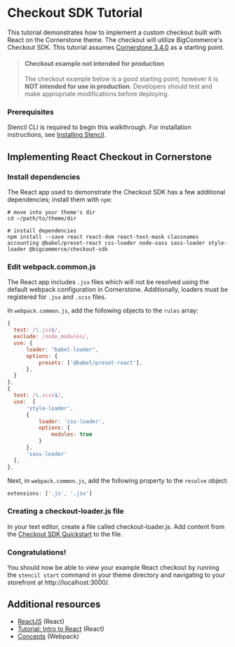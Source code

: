 # Checkout SDK Tutorial



This tutorial demonstrates how to implement a custom checkout built with React on the Cornerstone theme. The checkout will utilize BigCommerce's Checkout SDK. This tutorial assumes [Cornerstone 3.4.0](https://github.com/bigcommerce/cornerstone/releases/tag/3.4.0) as a starting point.

<!-- theme: danger -->
> #### Checkout example not intended for production
> The checkout example below is a good starting point; however it is **NOT intended for use in production**. Developers should test and make appropriate modifications before deploying.

### Prerequisites

Stencil CLI is required to begin this walkthrough. For installation instructions, see [Installing Stencil](https://bigcommerce-dev-center.netlify.app/stencil-docs/stencil-cli/installing-stencil).

## Implementing React Checkout in Cornerstone

### Install dependencies

The React app used to demonstrate the Checkout SDK has a few additional dependencies; install them with `npm`:

```shell title="Install dependencies" lineNumbers
# move into your theme's dir
cd ~/path/to/theme/dir

# install dependencies
npm install --save react react-dom react-text-mask classnames accounting @babel/preset-react css-loader node-sass sass-loader style-loader @bigcommerce/checkout-sdk
```

### Edit webpack.common.js

The React app includes `.jsx` files which will not be resolved using the default webpack configuration in Cornerstone. Additionally, loaders must be registered for `.jsx` and `.scss` files.

In `webpack.common.js`, add the following objects to the `rules` array:


```js title="Add objects to the 'rules' array" lineNumbers
{
  test: /\.jsx$/,
  exclude: /node_modules/,
  use: {
      loader: "babel-loader",
      options: {
          presets: ['@babel/preset-react'],
      },
  }
},
{
  test: /\.scss$/,
  use:  [
      'style-loader',
      {
          loader: 'css-loader',
          options: {
              modules: true
          }
      },
      'sass-loader'
  ],
},
```

Next, in `webpack.common.js`, add the following property to the `resolve` object:

```js title="Add property to 'resolve' object" lineNumbers
extensions: ['.js', '.jsx']
```

### Creating a checkout-loader.js file

In your text editor, create a file called checkout-loader.js.  Add content from the [Checkout SDK Quickstart](/stencil-docs/customizing-checkout/checkout-sdk-quickstart#creating-a-checkoutjs-file) to the file.

### Congratulations!

You should now be able to view your example React checkout by running the `stencil start` command in your theme directory and navigating to your storefront at http://localhost:3000/.

<a id="implement_customization"></a>



## Additional resources

* [ReactJS](https://reactjs.org/) (React)
* [Tutorial: Intro to React](https://reactjs.org/tutorial/tutorial.html) (React)
* [Concepts](https://webpack.js.org/concepts/) (Webpack)
